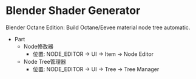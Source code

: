 # Blender Shader Generator

Blender Octane Edition: Build Octane/Eevee material node tree automatic.

- Part
  - Node修改器
    - 位置: NODE_EDITOR -> UI -> Item -> Node Editor
  - Node Tree管理器
    - 位置: NODE_EDITOR -> UI -> Tree -> Tree Manager